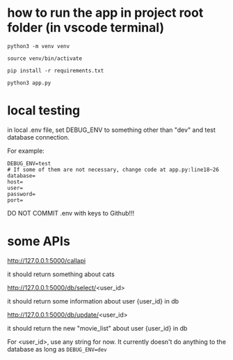 # how to run the app in project root folder (in vscode terminal)

```
python3 -m venv venv

source venv/bin/activate

pip install -r requirements.txt

python3 app.py
```

# local testing

in local .env file, set DEBUG_ENV to something other than "dev" and test database connection.

For example:

```
DEBUG_ENV=test
# If some of them are not necessary, change code at app.py:line18~26
database=
host=
user=
password=
port=
```

DO NOT COMMIT .env with keys to Github!!!

# some APIs

http://127.0.0.1:5000/callapi

it should return something about cats

http://127.0.0.1:5000/db/select/<user_id>

it should return some information about user {user_id} in db

http://127.0.0.1:5000/db/update/<user_id>

it should return the new "movie_list" about user {user_id} in db

For <user_id>, use any string for now. It currently doesn't do anything to the database as long as `DEBUG_ENV=dev`